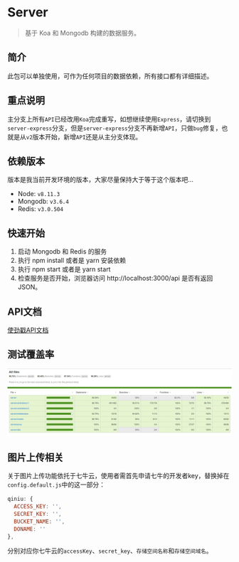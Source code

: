# Server

> 基于 Koa 和 Mongodb 构建的数据服务。

## 简介

此包可以单独使用，可作为任何项目的数据依赖，所有接口都有详细描述。

## 重点说明

主分支上所有`API`已经改用`Koa`完成重写，如想继续使用`Express`，请切换到`server-express`分支，但是`server-express`分支不再新增`API`，只做`bug`修复，也就是从`v2`版本开始，新增`API`还是从主分支体现。

## 依赖版本

版本是我当前开发环境的版本，大家尽量保持大于等于这个版本吧...

  - Node: `v8.11.3`
  - Mongodb: `v3.6.4`
  - Redis: `v3.0.504`

## 快速开始

  1. 启动 Mongodb 和 Redis 的服务
  2. 执行 npm install 或者是 yarn 安装依赖
  3. 执行 npm start 或者是 yarn start
  4. 检查服务是否开始，浏览器访问 http://localhost:3000/api 是否有返回JSON。

## API文档

[使劲戳API文档](../API.md)

## 测试覆盖率

![测试覆盖率](./screenshot/test_cover.jpg)

## 图片上传相关

关于图片上传功能依托于七牛云，使用者需首先申请七牛的开发者key，替换掉在`config.default.js`中的这一部分：

```javascript
qiniu: {
  ACCESS_KEY: '',
  SECRET_KEY: '',
  BUCKET_NAME: '',
  DONAME: ''
},
```

分别对应你七牛云的`accessKey`、`secret_key`、`存储空间名称`和`存储空间域名`。
